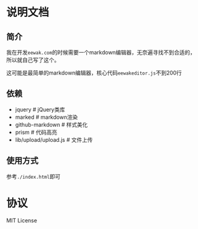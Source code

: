 # 说明文档

## 简介

我在开发`eewak.com`的时候需要一个markdown编辑器，无奈遍寻找不到合适的，所以就自己写了这个。

这可能是最简单的markdown编辑器，核心代码`eewakeditor.js`不到200行

## 依赖

- jquery                # jQuery类库
- marked                # markdown渲染
- github-markdown       # 样式美化
- prism                 # 代码高亮
- lib/upload/upload.js  # 文件上传

## 使用方式

参考`./index.html`即可

# 协议

MIT License

